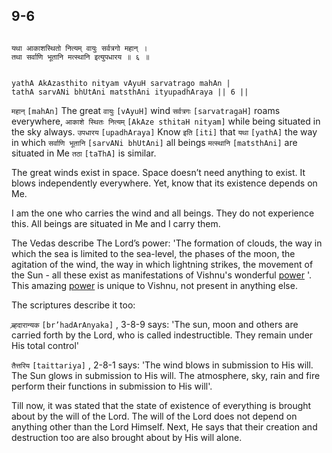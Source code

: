 ## 9-6


```shloka-sa

यथा आकाशस्थितो नित्यम् वायुः सर्वत्रगो महान् ।
तथा सर्वाणि भूतानि मत्स्थानि इत्युपधारय ॥ ६ ॥

```
```shloka-sa-hk

yathA AkAzasthito nityam vAyuH sarvatrago mahAn |
tathA sarvANi bhUtAni matsthAni ityupadhAraya || 6 ||

```
`महान्` `[mahAn]` The great `वायुः` `[vAyuH]` wind `सर्वत्रगः` `[sarvatragaH]` roams everywhere, `आकाशे स्थितः नित्यम्` `[AkAze sthitaH nityam]` while being situated in the sky always. `उपधारय` `[upadhAraya]` Know `इति` `[iti]` that `यथा` `[yathA]` the way in which `सर्वाणि भूतानि` `[sarvANi bhUtAni]` all beings `मत्स्थानि` `[matsthAni]` are situated in Me `तठा` `[taThA]` is similar.

The great winds exist in space. Space doesn’t need anything to exist. It blows independently everywhere. Yet, know that its existence depends on Me. 

I am the one who carries the wind and all beings. They do not experience this. All beings are situated in Me and I carry them.

The Vedas describe The Lord’s power: 'The formation of clouds, the way in which the sea is limited to the sea-level, the phases of the moon, the agitation of the wind, the way in which lightning strikes, the movement of the Sun - all these exist as manifestations of Vishnu's wonderful 
[power](4-12.md#gods_and_other_powers)
'. This amazing 
[power](4-12.md#gods_and_other_powers)
 is unique to Vishnu, not present in anything else. 

The scriptures describe it too:

`ब्र्हदारान्यक` `[br’hadArAnyaka]` , 3-8-9 says: 'The sun, moon and others are carried forth by the Lord, who is called indestructible. They remain under His total control'

`तैत्तरिय` `[taittariya]` , 2-8-1
 says: 'The wind blows in submission to His will. The Sun glows in submission to His will. The atmosphere, sky, rain and fire perform their functions in submission to His will'.

Till now, it was stated that the state of existence of everything is brought about by the will of the Lord. The will of the Lord does not depend on anything other than the Lord Himself. Next, He says that their creation and destruction too are also brought about by His will alone.



